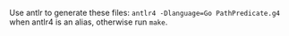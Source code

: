 Use antlr to generate these files: `antlr4 -Dlanguage=Go PathPredicate.g4` when antlr4 is an alias,
otherwise run `make`.
